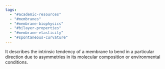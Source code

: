 ```yaml
---
tags:
  - "#academic-resources"
  - "#membranes"
  - "#membrane-biophysics"
  - "#bilayer-properties"
  - "#membrane-elasticity"
  - "#spontaneous-curvature"
---
```

It describes the intrinsic tendency of a membrane to bend in a particular direction due to asymmetries in its molecular composition or environmental conditions.